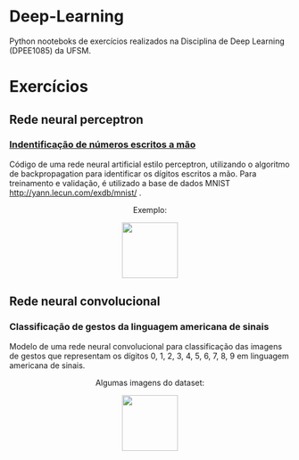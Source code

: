 # Deep-Learning

Python nooteboks de exercícios realizados na Disciplina de Deep Learning (DPEE1085) da UFSM.

# Exercícios

## Rede neural perceptron

### <a href = "https://github.com/gomeslucasm/Deep-Learning/blob/master/Exerc_Backprop_MNIST_Lucas_Gomes.ipynb" >Indentificação de números escritos a mão </a>

Código de uma rede neural artificial estilo perceptron, utilizando o algoritmo de backpropagation para identificar
os dígitos escritos a mão. Para treinamento e validação, é utilizado a base de dados MNIST <a> http://yann.lecun.com/exdb/mnist/ </a>.

<p align="center">
  Exemplo:
</p>

<p align="center">
  <img width="100" height="100" src="https://user-images.githubusercontent.com/44169749/96166004-c7641980-0ef3-11eb-93ec-8cfa12578646.PNG">
</p>

## Rede neural convolucional


### Classificação de gestos da linguagem americana de sinais

Modelo de uma rede neural convolucional para classificação das imagens de gestos que representam os dígitos 0, 1, 2, 3, 4, 5, 6, 7, 8,
9 em linguagem americana de sinais.


<p align="center">
  Algumas imagens do dataset:
</p>

<p align="center">
  <img max-width = '100%' height="100" src="https://user-images.githubusercontent.com/44169749/96176278-86bfcc80-0f02-11eb-98b8-f6aa4282bbc5.png">
</p>





